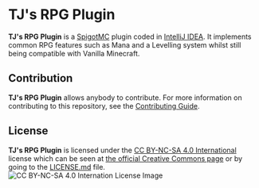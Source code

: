 # TJ's RPG Plugin
**TJ's RPG Plugin** is a [SpigotMC](https://www.spigotmc.org/) plugin coded in [IntelliJ IDEA](https://www.jetbrains.com/idea/). It implements common RPG features such as Mana and a Levelling system whilst still being compatible with Vanilla Minecraft.

## Contribution
**TJ's RPG Plugin** allows anybody to contribute. For more information on contributing to this repository, see the [Contributing Guide](CONTRIBUTING.md).

## License
**TJ's RPG Plugin** is licensed under the [CC BY-NC-SA 4.0 International](LICENSE.md) license which can be seen at [the official Creative Commons page](https://creativecommons.org/licenses/by-nc-sa/4.0/) or by going to the [LICENSE.md](LICENSE.md) file.<br>
![CC BY-NC-SA 4.0 Internation License Image](https://i.creativecommons.org/l/by-nc-sa/4.0/88x31.png)